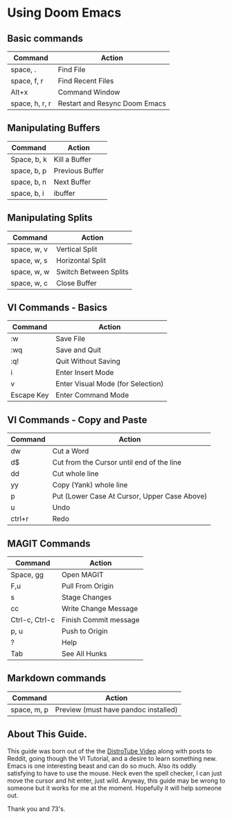 # Using Doom Emacs

## Basic commands
| Command | Action |
| ------- | ------ |
| space, . | Find File |
| space, f, r | Find Recent Files |
| Alt+x | Command Window |
| space, h, r, r| Restart and Resync Doom Emacs |

## Manipulating Buffers 

| Command | Action |
| ------- | ------ |
|Space, b, k | Kill a Buffer|
|space, b, p | Previous Buffer|
|space, b, n | Next Buffer |
|space, b, i | ibuffer |

## Manipulating Splits

| Command | Action |
| ------- | ------ |
| space, w, v | Vertical Split |
| space, w, s | Horizontal Split |
| space, w, w | Switch Between Splits |
| space, w, c | Close Buffer |

## VI Commands - Basics 
| Command | Action |
| ------- | ------ |
| :w | Save File |
| :wq | Save and Quit |
| :q! | Quit Without Saving | 
| i | Enter Insert Mode |
| v | Enter Visual Mode (for Selection) |
| Escape Key | Enter Command Mode |

## VI Commands - Copy and Paste 
| Command | Action |
| ------- | ------ |
| dw | Cut a Word |
| d$ | Cut from the Cursor until end of the line |
| dd | Cut whole line |
| yy | Copy (Yank) whole line |
| p | Put (Lower Case At Cursor, Upper Case Above) |
| u | Undo |
| ctrl+r | Redo |

## MAGIT Commands
| Command | Action |
| ------- | ------ |
| Space, gg | Open MAGIT |
| F,u | Pull From Origin|
| s | Stage Changes |
| cc | Write Change Message |
| Ctrl-c, Ctrl-c | Finish Commit message |
| p, u | Push to Origin |
| ? | Help |
| Tab | See All Hunks |

## Markdown commands
| Command | Action |
| ------- | ------ |
| space, m, p | Preview (must have pandoc installed) |

## About This Guide. 

This guide was born out of the the [DistroTube Video](https://odysee.com/@DistroTube:2/doom-emacs-on-day-one-%28learn-these:f?r=YH6b6kkxUbhcWrE3DHyTiQmowYPigoAj) along with posts to Reddit, going though the VI Tutorial, and a desire to learn something new.  Emacs is one interesting beast and can do so much.  Also its oddly satisfying to have to use the mouse.  Heck even the spell checker, I can just move the cursor and hit enter, just wild.  Anyway, this guide may be wrong to someone but it works for me at the moment.  Hopefully it will help someone out.  

Thank you and 73's.
